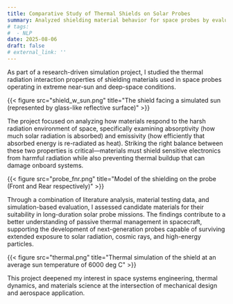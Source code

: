 ```yaml
---
title: Comparative Study of Thermal Shields on Solar Probes
summary: Analyzed shielding material behavior for space probes by evaluating absorptivity and emissivity to improve thermal management in high-radiation environments.
# tags:
#  - NLP
date: 2025-08-06
draft: false
# external_link: ''
---
```


As part of a research-driven simulation project, I studied the thermal radiation interaction properties of shielding materials used in space probes operating in extreme near-sun and deep-space conditions.

{{< figure src="shield_w_sun.png" title="The shield facing a simulated sun (represented by glass-like reflective surface)" >}}

The project focused on analyzing how materials respond to the harsh radiation environment of space, specifically examining absorptivity (how much solar radiation is absorbed) and emissivity (how efficiently that absorbed energy is re-radiated as heat). Striking the right balance between these two properties is critical—materials must shield sensitive electronics from harmful radiation while also preventing thermal buildup that can damage onboard systems.

{{< figure src="probe_fnr.png" title="Model of the shielding on the probe (Front and Rear respectively)" >}}

Through a combination of literature analysis, material testing data, and simulation-based evaluation, I assessed candidate materials for their suitability in long-duration solar probe missions. The findings contribute to a better understanding of passive thermal management in spacecraft, supporting the development of next-generation probes capable of surviving extended exposure to solar radiation, cosmic rays, and high-energy particles.

{{< figure src="thermal.png" title="Thermal simulation of the shield at an average sun temperature of 6000 deg C" >}}

This project deepened my interest in space systems engineering, thermal dynamics, and materials science at the intersection of mechanical design and aerospace application.